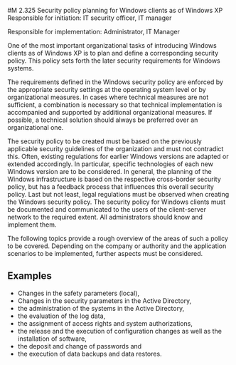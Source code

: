 #M 2.325 Security policy planning for Windows clients as of Windows XP
Responsible for initiation: IT security officer, IT manager

Responsible for implementation: Administrator, IT Manager

One of the most important organizational tasks of introducing Windows clients as of Windows XP is to plan and define a corresponding security policy. This policy sets forth the later security requirements for Windows systems.

The requirements defined in the Windows security policy are enforced by the appropriate security settings at the operating system level or by organizational measures. In cases where technical measures are not sufficient, a combination is necessary so that technical implementation is accompanied and supported by additional organizational measures. If possible, a technical solution should always be preferred over an organizational one.

The security policy to be created must be based on the previously applicable security guidelines of the organization and must not contradict this. Often, existing regulations for earlier Windows versions are adapted or extended accordingly. In particular, specific technologies of each new Windows version are to be considered. In general, the planning of the Windows infrastructure is based on the respective cross-border security policy, but has a feedback process that influences this overall security policy. Last but not least, legal regulations must be observed when creating the Windows security policy. The security policy for Windows clients must be documented and communicated to the users of the client-server network to the required extent. All administrators should know and implement them.

The following topics provide a rough overview of the areas of such a policy to be covered. Depending on the company or authority and the application scenarios to be implemented, further aspects must be considered.



## Examples 
* Changes in the safety parameters (local),
* Changes in the security parameters in the Active Directory,
* the administration of the systems in the Active Directory,
* the evaluation of the log data,
* the assignment of access rights and system authorizations,
* the release and the execution of configuration changes as well as the installation of software,
* the deposit and change of passwords and
* the execution of data backups and data restores.




